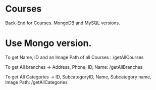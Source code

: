 # Courses
Back-End for Courses. MongoDB and MySQL versions.

# Use Mongo version.

To get Name, ID and an Image Path of all Courses : /getAllCourses

To get All branches -> Address, Phone, ID, Name:     /getAllBranches

To get All Categories -> ID, SubcategoryID, Name, Subcategory name, Image Path: /getAllCategories
